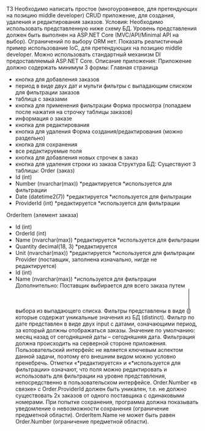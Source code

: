ТЗ
Необходимо написать простое (многоуровневое, для претендующих на позицию middle developer) CRUD приложение, для создания, удаления и редактирования заказов. 
Условия:
Необходимо использовать представленную ниже схему БД.
Уровень представления должен быть выполнен на ASP.NET Core (MVC/API/Minimal API на выбор).
Ограничений по выбору ORM нет.
Показать реалистичный пример использование IoC, для претендующих на позицию middle developer. Можно использовать стандартный механизм DI предоставляемый ASP.NET Core.
Описание приложения:
Приложение должно содержать минимум 3 формы:
Главная страница
- кнопка для добавления заказов
- период в виде двух дат и мульти фильтры с выпадающим списком для фильтрации заказов
- таблица с заказами 
- кнопка для применения фильтрации
Форма просмотра (попадаем после нажатия на строчку таблицы заказов)
- информация о заказе
- кнопка для редактирования
- кнопка для удаления
Форма создания/редактирования (можно раздельно)
- кнопка для сохранения
- все редактируемые поля
- кнопка для добавления новых строчек в заказ
- кнопка для удаления строки из заказа
Структура БД:
Существуют 3 таблицы:
Order (заказ)
- Id (int)
- Number (nvarchar(max)) *редактируется *используется для фильтрации
- Date (datetime2(7)) *редактируется *используется для фильтрации 
- ProviderId (int) *редактируется *используется для фильтрации

OrderItem (элемент заказа)
- Id (int)
- OrderId (int)
- Name (nvarchar(max)) *редактируется *используется для фильтрации
- Quantity decimal(18, 3) *редактируется 
- Unit (nvarchar(max)) *редактируется *используется для фильтрации
Provider (поставщик, заполнена изначально, нигде не редактируется)
- Id (int)
- Name (nvarchar(max)) *используется для фильтрации
Дополнительно:
Поставщик выбирается для всего заказа путем выбора из выпадающего списка.
Фильтры представлены в виде (<select multiple>...</select>) которые содержат уникальные значения из БД (distinct).
Фильтр по дате представлен в виде двух input с датами, означающими период, за который должны отображаться заказы. Значение по умолчанию: месяц назад от сегодняшней даты – сегодняшняя дата.
Фильтрация должна происходить на серверной стороне приложения.
Пользовательский интерфейс не является ключевым аспектом данной задачи, поэтому его внешним видом можно условно пренебречь. 
Отметки «*редактируется» и «*используется для фильтрации» означают, что поля можно редактировать и использовать для фильтрации на уровне представления, непосредственно в пользовательском интерфейсе.
Order.Number «в связке» с Order.ProviderId должен быть уникален, т.е. не должно существовать 2х заказов от одного поставщика с одинаковыми номерами. При попытке сохранения, программа должна показывать уведомление о невозможности сохранения (ограничение предметной области).
OrderItem.Name не может быть равен Order.Number (ограничение предметной области).

